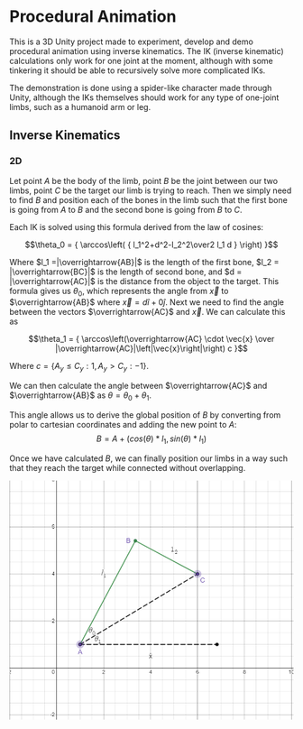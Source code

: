 # Procedural Animation

This is a 3D Unity project made to experiment, develop and demo procedural animation using inverse kinematics. The IK (inverse kinematic) calculations only work for one joint at the moment, although with some tinkering it should be able to recursively solve more complicated IKs.

The demonstration is done using a spider-like character made through Unity, although the IKs themselves should work for any type of one-joint limbs, such as a humanoid arm or leg.

## Inverse Kinematics

### 2D

Let point $A$ be the body of the limb, point $B$ be the joint between our two limbs, point $C$ be the target our limb is trying to reach. Then we simply need to find $B$ and position each of the bones in the limb such that the first bone is going from $A$ to $B$ and the second bone is going from $B$ to $C$.

Each IK is solved using this formula derived from the law of cosines:

$$\theta_0 = { \arccos\left( { l_1^2+d^2-l_2^2\over2 l_1 d } \right) }$$

Where $l_1 =|\overrightarrow{AB}|$ is the length of the first bone, $l_2 = |\overrightarrow{BC}|$ is the length of second bone, and $d = |\overrightarrow{AC}|$ is the distance from the object to the target. This formula gives us $\theta_0$, which represents the angle from $\vec{x}$ to $\overrightarrow{AB}$ where $\vec{x} = d\hat{i} + 0\hat{j}$. Next we need to find the angle between the vectors $\overrightarrow{AC}$ and $\vec{x}$. We can calculate this as 

$$\theta_1 = { \arccos\left(\overrightarrow{AC} \cdot \vec{x} \over |\overrightarrow{AC}|\left|\vec{x}\right|\right) c }$$

Where $c = {\{ A_y\le C_y : 1, A_y>C_y : -1 \}}$.

We can then calculate the angle between $\overrightarrow{AC}$ and $\overrightarrow{AB}$ as $\theta = \theta_0 + \theta_1$.

This angle allows us to derive the global position of $B$ by converting from polar to cartesian coordinates and adding the new point to $A$:
$$B = A + {\left(cos(\theta) * l_1, sin(\theta) * l_1\right)}$$

Once we have calculated $B$, we can finally position our limbs in a way such that they reach the target while connected without overlapping.

![image info](images/2D-IK.png)
